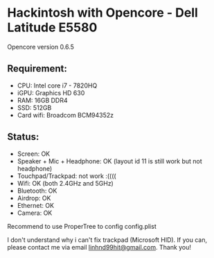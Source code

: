 # Hackintosh with Opencore - Dell Latitude E5580
Opencore version 0.6.5

## Requirement:
- CPU: Intel core i7 - 7820HQ
- iGPU: Graphics HD 630
- RAM: 16GB DDR4
- SSD: 512GB
- Card wifi: Broadcom BCM94352z

## Status:
- Screen: OK
- Speaker + Mic + Headphone: OK (layout id 11 is still work but not headphone)
- Touchpad/Trackpad: not work :((((
- Wifi: OK (both 2.4GHz and 5GHz)
- Bluetooth: OK
- Airdrop: OK
- Ethernet: OK
- Camera: OK

Recommend to use ProperTree to config config.plist

I don't understand why i can't fix trackpad (Microsoft HID). If you can, please contact me via email linhnd99hit@gmail.com. Thank you!



